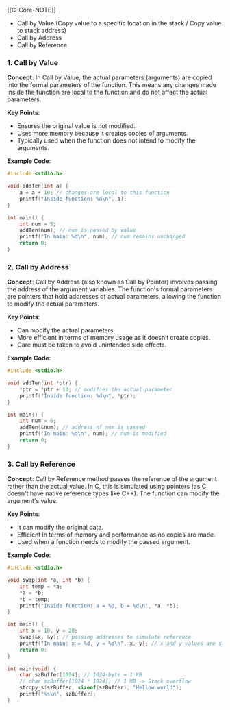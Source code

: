 
[[C-Core-NOTE]]

- Call by Value (Copy value to a specific location in the stack / Copy value to stack address)
- Call by Address
- Call by Reference

### 1. Call by Value

**Concept**: In Call by Value, the actual parameters (arguments) are copied into the formal parameters of the function. This means any changes made inside the function are local to the function and do not affect the actual parameters.

**Key Points**:

- Ensures the original value is not modified.
- Uses more memory because it creates copies of arguments.
- Typically used when the function does not intend to modify the arguments.

**Example Code**:

```c
#include <stdio.h>

void addTen(int a) {
    a = a + 10; // changes are local to this function
    printf("Inside function: %d\n", a);
}

int main() {
    int num = 5;
    addTen(num); // num is passed by value
    printf("In main: %d\n", num); // num remains unchanged
    return 0;
}
```

### 2. Call by Address

**Concept**: Call by Address (also known as Call by Pointer) involves passing the address of the argument variables. The function's formal parameters are pointers that hold addresses of actual parameters, allowing the function to modify the actual parameters.

**Key Points**:

- Can modify the actual parameters.
- More efficient in terms of memory usage as it doesn’t create copies.
- Care must be taken to avoid unintended side effects.

**Example Code**:

```c
#include <stdio.h>

void addTen(int *ptr) {
    *ptr = *ptr + 10; // modifies the actual parameter
    printf("Inside function: %d\n", *ptr);
}

int main() {
    int num = 5;
    addTen(&num); // address of num is passed
    printf("In main: %d\n", num); // num is modified
    return 0;
}
```

### 3. Call by Reference

**Concept**: Call by Reference method passes the reference of the argument rather than the actual value. In C, this is simulated using pointers (as C doesn't have native reference types like C++). The function can modify the argument's value.

**Key Points**:

- It can modify the original data.
- Efficient in terms of memory and performance as no copies are made.
- Used when a function needs to modify the passed argument.

**Example Code**:

```c
#include <stdio.h>

void swap(int *a, int *b) {
    int temp = *a;
    *a = *b;
    *b = temp;
    printf("Inside function: a = %d, b = %d\n", *a, *b);
}

int main() {
    int x = 10, y = 20;
    swap(&x, &y); // passing addresses to simulate reference
    printf("In main: x = %d, y = %d\n", x, y); // x and y values are swapped
    return 0;
}
```

```c
int main(void) {
	char szBuffer[1024]; // 1024-byte = 1 KB
	// char szBuffer[1024 * 1024]; // 1 MB -> Stack overflow
	strcpy_s(szBuffer, sizeof(szBuffer), "Hellow world");
	printf("%s\n", szBuffer);
}
```